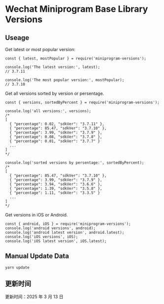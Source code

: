 
# Wechat Miniprogram Base Library Versions

## Useage

Get latest or most popular version:

```;
const { latest, mostPopular } = require('miniprogram-versions');

console.log('The latest version:', latest);
// 3.7.11

console.log('The most popular version:', mostPopular);
// 3.7.10

```

Get all versions sorted by version or persentage.

```
const { versions, sortedByPercent } = require('miniprogram-versions');

console.log('all versions:', versions);
/*
[
  { "percentage": 0.02, "sdkVer": "3.7.11" },
  { "percentage": 85.47, "sdkVer": "3.7.10" },
  { "percentage": 3.99, "sdkVer": "3.7.9" },
  { "percentage": 0.08, "sdkVer": "3.7.8" },
  { "percentage": 0.01, "sdkVer": "3.7.7" }
  ...
]
*/

console.log('sorted versions by persentage:', sortedByPercent);
/*
[
  { "percentage": 85.47, "sdkVer": "3.7.10" },
  { "percentage": 3.99, "sdkVer": "3.7.9" },
  { "percentage": 3.94, "sdkVer": "3.6.6" },
  { "percentage": 1.39, "sdkVer": "3.5.8" },
  { "percentage": 1.11, "sdkVer": "3.3.5" }
  ...
]
*/
```

Get versions in iOS or Android.

```
const { android, iOS } = require('miniprogram-versions');
console.log('android versions', android);
console.log('android latest version', android.latest);
console.log('iOS versions', iOS);
console.log('iOS latest version', iOS.latest);
```

## Manual Update Data

```
yarn update
```

## 更新时间

更新时间：2025 年 3 月 13 日
